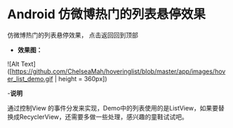 # Android 仿微博热门的列表悬停效果
仿微博热门的列表悬停效果， 点击返回回到顶部


- **效果图：**

![Alt Text]([https://github.com/ChelseaMah/hoveringlist/blob/master/app/images/hover_list_demo.gif | height = 360px])

-**说明**

通过控制View 的事件分发来实现，Demo中的列表使用的是ListView，如果要替换成RecyclerView，还需要多做一些处理，感兴趣的童鞋试试吧。

